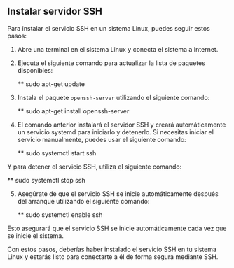 ## Instalar servidor SSH

Para instalar el servicio SSH en un sistema Linux, puedes seguir estos pasos:

1. Abre una terminal en el sistema Linux y conecta el sistema a Internet.

2. Ejecuta el siguiente comando para actualizar la lista de paquetes disponibles: 

   ** sudo apt-get update


3. Instala el paquete `openssh-server` utilizando el siguiente comando:

    ** sudo apt-get install openssh-server


4. El comando anterior instalará el servidor SSH y creará automáticamente un servicio systemd para iniciarlo y detenerlo. Si necesitas iniciar el servicio manualmente, puedes usar el siguiente comando:

   ** sudo systemctl start ssh


Y para detener el servicio SSH, utiliza el siguiente comando:

   ** sudo systemctl stop ssh


5. Asegúrate de que el servicio SSH se inicie automáticamente después del arranque utilizando el siguiente comando:

   ** sudo systemctl enable ssh


Esto asegurará que el servicio SSH se inicie automáticamente cada vez que se inicie el sistema.

Con estos pasos, deberías haber instalado el servicio SSH en tu sistema Linux y estarás listo para conectarte a él de forma segura mediante SSH.

